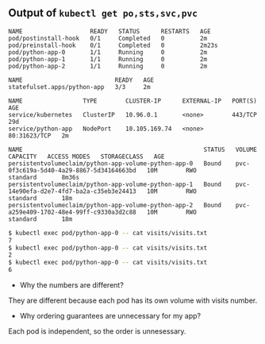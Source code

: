 ## Output of `kubectl get po,sts,svc,pvc`
```
NAME                   READY   STATUS      RESTARTS   AGE
pod/postinstall-hook   0/1     Completed   0          2m
pod/preinstall-hook    0/1     Completed   0          2m23s
pod/python-app-0       1/1     Running     0          2m
pod/python-app-1       1/1     Running     0          2m
pod/python-app-2       1/1     Running     0          2m

NAME                          READY   AGE
statefulset.apps/python-app   3/3     2m

NAME                 TYPE        CLUSTER-IP      EXTERNAL-IP   PORT(S)        AGE
service/kubernetes   ClusterIP   10.96.0.1       <none>        443/TCP        29d
service/python-app   NodePort    10.105.169.74   <none>        80:31623/TCP   2m

NAME                                                   STATUS   VOLUME                                     CAPACITY   ACCESS MODES   STORAGECLASS   AGE
persistentvolumeclaim/python-app-volume-python-app-0   Bound    pvc-0f3c619a-5d40-4a29-8867-5d34164663bd   10M        RWO            standard       8m36s
persistentvolumeclaim/python-app-volume-python-app-1   Bound    pvc-14e90efa-d2e7-4fd7-ba2a-c35eb3e24413   10M        RWO            standard       18m
persistentvolumeclaim/python-app-volume-python-app-2   Bound    pvc-a259e409-1702-48e4-99ff-c9330a3d2c88   10M        RWO            standard       18m
```

```bash
$ kubectl exec pod/python-app-0 -- cat visits/visits.txt
7
$ kubectl exec pod/python-app-0 -- cat visits/visits.txt
2
$ kubectl exec pod/python-app-0 -- cat visits/visits.txt
6
```
- Why the numbers are different?

They are different because each pod has its own volume with visits number.

- Why ordering guarantees are unnecessary for my app?

Each pod is independent, so the order is unnesessary.